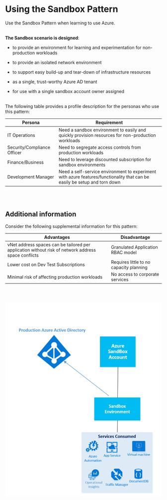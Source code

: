 # Using the Sandbox Pattern 
Use the Sandbox Pattern when learning to use Azure.  
<br />
<br />

**The Sandbox scenario is designed**:   
- to provide an environment for learning and experimentation for non-production workloads  

- to provide an isolated network environment  
- to support easy build-up and tear-down of infrastructure resources  
- as a single, trust-worthy Azure AD tenant  
- for use with a single sandbox account owner assigned  
<br />  
The following table provides a profile description for the personas who use this pattern:   

| Persona | Requirement|
| -----------| ------------|
|IT Operations | Need a sandbox environment to easily and quickly provision resources for non-production workloads|
|Security/Compliance Officer | Need to segregate access controls from production workloads |
|Finance/Business | Need to leverage discounted subscription for sandbox environments |
|Development Manager | Need a self-service environment to experiment with azure features/functionality that can be easily be setup and torn down |
<br /> 
<br />

## Additional information  
Consider the following supplemental information for this pattern:  

| Advantages | Disadvantage |
| ------ | --------|
|vNet address spaces can be tailored per application without risk of network address space conflicts  | Granulated Application RBAC model  |
|Lower cost on Dev Test Subscriptions  | Requires little to no capacity planning  |
|Minimal risk of affecting production workloads  | No access to corporate services  |
<br /> 
<br />

![Sandbox-Pattern](https://github.com/alvarovitta/Enrollment-and-Subscription/blob/master/_images/Sandbox-Pattern.png)
 
